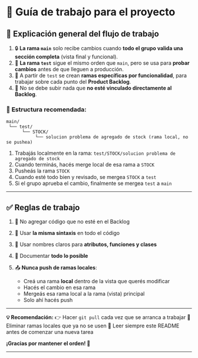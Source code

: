 # 📌 **Guía de trabajo para el proyecto**

## 🧠 **Explicación general del flujo de trabajo**

1. 🔒 **La rama `main`** solo recibe cambios cuando **todo el grupo valida una sección completa** (vista final y funcional).
2. 🧪 **La rama `test`** sigue el mismo orden que `main`, pero se usa para **probar cambios** antes de que lleguen a producción.
3. 🌿 A partir de `test` se crean **ramas específicas por funcionalidad**, para trabajar sobre cada punto del **Product Backlog**.
4. 🚫 No se debe subir nada que **no esté vinculado directamente al Backlog**.

### 🧱 **Estructura recomendada:**

```
main/
 └── test/
      └── STOCK/
           └── solucion problema de agregado de stock (rama local, no se pushea)
```

1. Trabajás localmente en la rama: `test/STOCK/solucion problema de agregado de stock`
2. Cuando terminás, hacés merge local de esa rama a `STOCK`
3. Pusheás la rama `STOCK`
4. Cuando esté todo bien y revisado, se mergea `STOCK` a `test`
5. Si el grupo aprueba el cambio, finalmente se mergea `test` a `main`

---

## ✅ **Reglas de trabajo**

1. 🚫 No agregar código que no esté en el Backlog
2. 🧾 Usar **la misma sintaxis** en todo el código
3. 🧠 Usar nombres claros para **atributos, funciones y clases**
4. 📝 Documentar **todo lo posible**
5. 📤 **Nunca push de ramas locales**:

   * Creá una rama **local** dentro de la vista que querés modificar
   * Hacés el cambio en esa rama
   * Mergeás esa rama local a la rama (vista) principal
   * Solo ahí hacés push

---

**💡 Recomendación:**
👉 Hacer `git pull` cada vez que se arranca a trabajar
🧹 Eliminar ramas locales que ya no se usen
📖 Leer siempre este README antes de comenzar una nueva tarea

**¡Gracias por mantener el orden! 💪**

---
